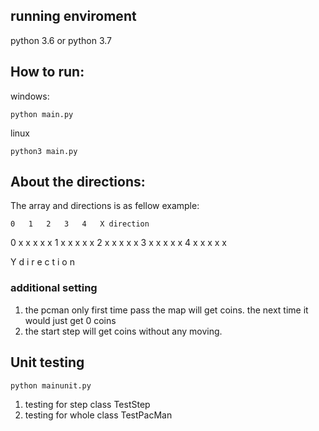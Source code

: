 ## running enviroment

python 3.6 or python 3.7

## How to run:


windows:
```
python main.py
```

linux
```
python3 main.py
```
## About the directions:

The array and directions is as fellow example:


	0	1	2	3	4	X direction
0	x	x	x	x	x
1	x	x	x	x	x
2	x	x	x	x	x
3	x	x	x	x	x
4	x	x	x	x	x

Y
d
i
r
e
c
t
i
o
n

### additional setting

1. the pcman only first time pass the map will get coins. the next time it would just get 0 coins 
2. the start step will get coins without any moving.

## Unit testing

```
python mainunit.py
```

1. testing for step class TestStep
2. testing for whole class TestPacMan